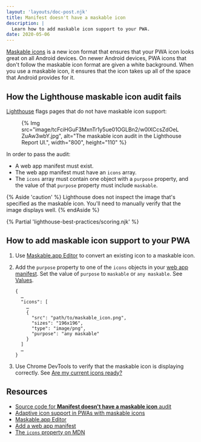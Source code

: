 ```yaml
---
layout: 'layouts/doc-post.njk'
title: Manifest doesn't have a maskable icon
description: |
  Learn how to add maskable icon support to your PWA.
date: 2020-05-06
---
```


[Maskable icons][guide] is a new icon format that ensures that your PWA icon looks
great on all Android devices. On newer Android devices, PWA icons that don't follow
the maskable icon format are given a white background. When you use a maskable
icon, it ensures that the icon takes up all of the space that Android provides for it.

## How the Lighthouse maskable icon audit fails

[Lighthouse](/docs/lighthouse/overview/)
flags pages that do not have maskable icon support:

<figure>
  {% Img src="image/tcFciHGuF3MxnTr1y5ue01OGLBn2/w0lXCcsZdOeLZuAw3wbY.jpg", alt="The maskable icon audit in the Lighthouse Report UI.", width="800", height="110" %}
</figure>

In order to pass the audit:

* A web app manifest must exist.
* The web app manifest must have an `icons` array.
* The `icons` array must contain one object with a `purpose` property,
  and the value of that `purpose` property must include `maskable`.

{% Aside 'caution' %}
  Lighthouse does not inspect the image that's specified as the maskable icon.
  You'll need to manually verify that the image displays well.
{% endAside %}

{% Partial 'lighthouse-best-practices/scoring.njk' %}

## How to add maskable icon support to your PWA

1. Use [Maskable.app Editor][editor] to convert an existing icon to a maskable icon.
1. Add the `purpose` property to one of the `icons` objects in your [web app manifest][manifest].
   Set the value of `purpose` to `maskable` or `any maskable`. See [Values][values].

   ```json/8
   {
     …
     "icons": [
       …
       {
         "src": "path/to/maskable_icon.png",
         "sizes": "196x196",
         "type": "image/png",
         "purpose": "any maskable"
       }
     ]
     …
   }
   ```

3. Use Chrome DevTools to verify that the maskable icon is displaying correctly.
   See [Are my current icons ready?](https://web.dev/articles/maskable-icon#are_my_current_icons_ready)

## Resources

- [Source code for **Manifest doesn't have a maskable icon** audit](https://github.com/GoogleChrome/lighthouse/blob/main/core/audits/maskable-icon.js)
- [Adaptive icon support in PWAs with maskable icons][guide]
- [Maskable.app Editor][editor]
- [Add a web app manifest][manifest]
- [The `icons` property on MDN](https://developer.mozilla.org/docs/Web/Manifest/icons)

[guide]: https://web.dev/maskable-icon/
[editor]: https://maskable.app/editor
[manifest]: /add-manifest/
[values]: https://developer.mozilla.org/docs/Web/Manifest/icons#Values
